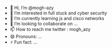 - 👋 Hi, I’m @mogh-azy
- 👀 I’m interested in full stuck and cyber security 
- 🌱 I’m currently learning js and cisco networks
- 💞️ I’m looking to collaborate on ...
- 📫 How to reach me twitter : mogh_azy
- 😄 Pronouns: ...
- ⚡ Fun fact: ...

<!---
mogh-azy/mogh-azy is a ✨ special ✨ repository because its `README.md` (this file) appears on your GitHub profile.
You can click the Preview link to take a look at your changes.
--->
